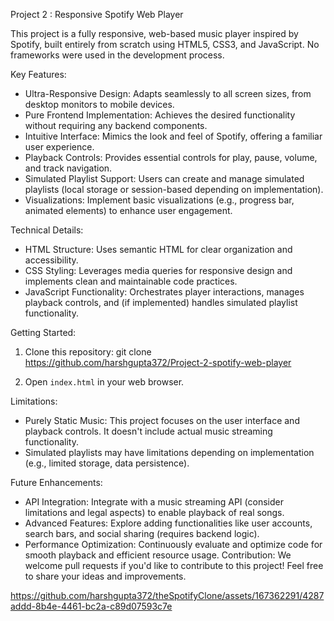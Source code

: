 Project 2 : Responsive Spotify Web Player

This project is a fully responsive, web-based music player inspired by Spotify, built entirely from scratch using HTML5, CSS3, and JavaScript. No frameworks were used in the development process.

Key Features:

* Ultra-Responsive Design: Adapts seamlessly to all screen sizes, from desktop monitors to mobile devices.
* Pure Frontend Implementation: Achieves the desired functionality without requiring any backend components.
* Intuitive Interface: Mimics the look and feel of Spotify, offering a familiar user experience.
* Playback Controls: Provides essential controls for play, pause, volume, and track navigation.
* Simulated Playlist Support: Users can create and manage simulated playlists (local storage or session-based depending on implementation).
* Visualizations: Implement basic visualizations (e.g., progress bar, animated elements) to enhance user engagement.

Technical Details:

* HTML Structure: Uses semantic HTML for clear organization and accessibility.
* CSS Styling: Leverages media queries for responsive design and implements clean and maintainable code practices.
* JavaScript Functionality: Orchestrates player interactions, manages playback controls, and (if implemented) handles simulated playlist functionality.

Getting Started:

1. Clone this repository: git clone https://github.com/harshgupta372/Project-2-spotify-web-player

2. Open `index.html` in your web browser.

Limitations:

* Purely Static Music: This project focuses on the user interface and playback controls. It doesn't include actual music streaming functionality.
* Simulated playlists may have limitations depending on implementation (e.g., limited storage, data persistence).

Future Enhancements:

* API Integration: Integrate with a music streaming API (consider limitations and legal aspects) to enable playback of real songs.
* Advanced Features: Explore adding functionalities like user accounts, search bars, and social sharing (requires backend logic).
* Performance Optimization: Continuously evaluate and optimize code for smooth playback and efficient resource usage.
Contribution:
We welcome pull requests if you'd like to contribute to this project! Feel free to share your ideas and improvements.


 

 



https://github.com/harshgupta372/theSpotifyClone/assets/167362291/4287addd-8b4e-4461-bc2a-c89d07593c7e


